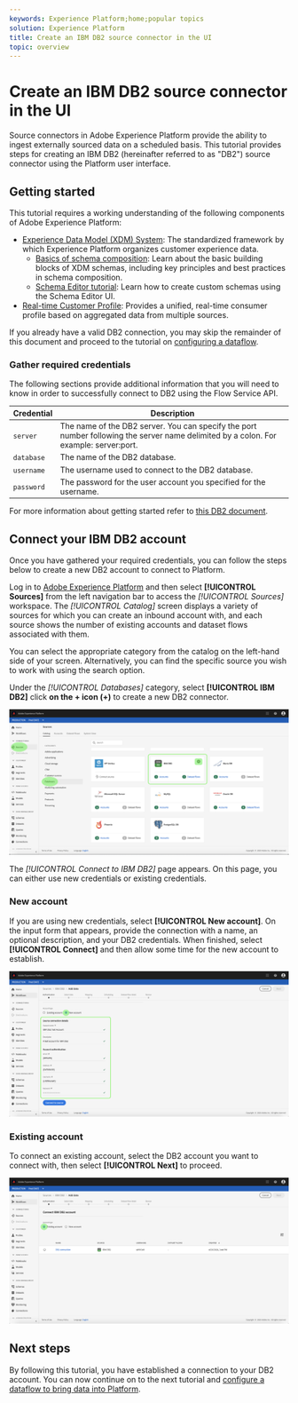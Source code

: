 ```yaml
---
keywords: Experience Platform;home;popular topics
solution: Experience Platform
title: Create an IBM DB2 source connector in the UI
topic: overview
---
```



# Create an IBM DB2 source connector in the UI

Source connectors in Adobe Experience Platform provide the ability to ingest externally sourced data on a scheduled basis. This tutorial provides steps for creating an IBM DB2 (hereinafter referred to as "DB2") source connector using the Platform user interface.

## Getting started

This tutorial requires a working understanding of the following components of Adobe Experience Platform:

*   [Experience Data Model (XDM) System](../../../../../xdm/home.md): The standardized framework by which Experience Platform organizes customer experience data.
    *   [Basics of schema composition](../../../../../xdm/schema/composition.md): Learn about the basic building blocks of XDM schemas, including key principles and best practices in schema composition.
    *   [Schema Editor tutorial](../../../../../xdm/tutorials/create-schema-ui.md): Learn how to create custom schemas using the Schema Editor UI.
*   [Real-time Customer Profile](../../../../../profile/home.md): Provides a unified, real-time consumer profile based on aggregated data from multiple sources.

If you already have a valid DB2 connection, you may skip the remainder of this document and proceed to the tutorial on [configuring a dataflow](../../dataflow/databases.md).

### Gather required credentials

The following sections provide additional information that you will need to know in order to successfully connect to DB2 using the Flow Service API.

| Credential | Description |
| ---------- | ----------- |
| `server` | The name of the DB2 server. You can specify the port number following the server name delimited by a colon. For example: server:port. |
| `database` | The name of the DB2 database. |
| `username` | The username used to connect to the DB2 database. |
| `password` | The password for the user account you specified for the username. |

For more information about getting started refer to [this DB2 document](https://www.ibm.com/support/knowledgecenter/SSFMBX/com.ibm.swg.im.dashdb.doc/connecting/connect_credentials.html).

## Connect your IBM DB2 account

Once you have gathered your required credentials, you can follow the steps below to create a new DB2 account to connect to Platform.

Log in to <a href="https://platform.adobe.com" target="_blank">Adobe Experience Platform</a> and then select **[!UICONTROL Sources]** from the left navigation bar to access the *[!UICONTROL Sources]* workspace. The *[!UICONTROL Catalog]* screen displays a variety of sources for which you can create an inbound account with, and each source shows the number of existing accounts and dataset flows associated with them.

You can select the appropriate category from the catalog on the left-hand side of your screen. Alternatively, you can find the specific source you wish to work with using the search option.

Under the *[!UICONTROL Databases]* category, select **[!UICONTROL IBM DB2]** click **on the + icon (+)** to create a new DB2 connector.

![catalog](../../../../images/tutorials/create/ibm-db2/catalog.png)

The *[!UICONTROL Connect to IBM DB2]* page appears. On this page, you can either use new credentials or existing credentials.

### New account

If you are using new credentials, select **[!UICONTROL New account]**. On the input form that appears, provide the connection with a name, an optional description, and your DB2 credentials. When finished, select **[!UICONTROL Connect]** and then allow some time for the new account to establish.

![connect](../../../../images/tutorials/create/ibm-db2/new.png)

### Existing account

To connect an existing account, select the DB2 account you want to connect with, then select **[!UICONTROL Next]** to proceed.

![existing](../../../../images/tutorials/create/ibm-db2/existing.png)

## Next steps

By following this tutorial, you have established a connection to your DB2 account. You can now continue on to the next tutorial and [configure a dataflow to bring data into Platform](../../dataflow/databases.md).